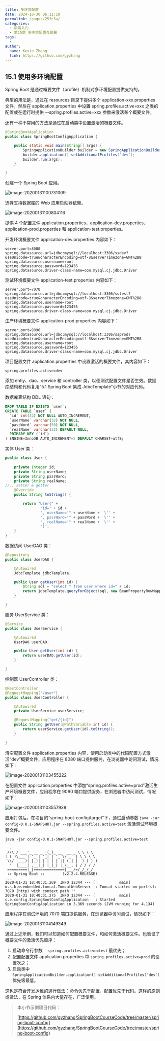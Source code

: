 ```yaml
---
title: 多环境配置
date: 2024-10-30 06:11:18
permalink: /pages/25fc3a/
categories: 
  - 后端入门
  - 第15章 多环境配置与部署
tags: 
  - 
author: 
  name: Kevin Zhang
  link: https://github.com/gyzhang
---
```

## 15.1 使用多环境配置

Spring Boot 是通过概要文件（profile）机制对多环境配置提供支持的。

典型的用法是，通过在 resources 目录下提供多个 application-xxx.properties 文件，然后在 application.properties 中设置 spring.profiles.active=xxx 之类的配置或在运行时提供 --spring.profiles.active=xxx 参数来激活某个概要文件。

还有一种不常用的方法是通过在启动类中设置激活的概要文件。

```java
@SpringBootApplication
public class SpringBootConfigApplication {

	public static void main(String[] args) {
		SpringApplicationBuilder builder = new SpringApplicationBuilder(SpringBootConfigApplication.class);
		builder.application().setAdditionalProfiles("dev");
		builder.run(args);
	}

}
```

创建一个 Spring Boot 应用。

![image-20200131100731009](./images/image-20200131100731009.png)

选择支持数据库的 Web 应用启动器依赖。

![image-20200131100804116](./images/image-20200131100804116.png)

提供 4 个配置文件 application.properties、application-dev.properties、application-prod.properties 和 application-test.properties。

开发环境概要文件 application-dev.properties 内容如下：

```properties
server.port=8080
spring.datasource.url=jdbc:mysql://localhost:3306/ssdev?useUnicode=true&characterEncoding=utf-8&serverTimezone=GMT%2B8
spring.datasource.username=root
spring.datasource.password=123456
spring.datasource.driver-class-name=com.mysql.cj.jdbc.Driver
```

测试环境概要文件 application-test.properties 内容如下：

```properties
server.port=7070
spring.datasource.url=jdbc:mysql://localhost:3306/sstest?useUnicode=true&characterEncoding=utf-8&serverTimezone=GMT%2B8
spring.datasource.username=root
spring.datasource.password=123456
spring.datasource.driver-class-name=com.mysql.cj.jdbc.Driver
```

生产环境概要文件 application-prod.properties 内容如下：

```properties
server.port=9090
spring.datasource.url=jdbc:mysql://localhost:3306/ssprod?useUnicode=true&characterEncoding=utf-8&serverTimezone=GMT%2B8
spring.datasource.username=root
spring.datasource.password=123456
spring.datasource.driver-class-name=com.mysql.cj.jdbc.Driver
```

项目配置文件 application.properties 中设置激活的概要文件，其内容如下：

```properties
spring.profiles.active=dev
```

添加 entiy、dao、service 和 controller 类，以便测试配置文件是否生效。数据库结构和代码复用“5.1 Spring Boot 集成 JdbcTemplate”小节的对应代码。

数据库表结构 DDL 语句：

```sql
DROP TABLE IF EXISTS `user`;
CREATE TABLE `user` (
  `id` int(32) NOT NULL AUTO_INCREMENT,
  `userName` varchar(32) NOT NULL,
  `passWord` varchar(50) NOT NULL,
  `realName` varchar(32) DEFAULT NULL,
  PRIMARY KEY (`id`)
) ENGINE=InnoDB AUTO_INCREMENT=2 DEFAULT CHARSET=utf8;
```

实体 User 类：

```java
public class User {
	
	private Integer id;
	private String userName;
	private String passWord;
	private String realName;
//...setter & getter
	@Override
	public String toString() {

        return "User{" +
                "id=" + id +
                ", userName='" + userName + '\'' +
                ", passWord='" + passWord + '\'' +
                ", realName='" + realName + '\'' +
                '}';
	}
}
```

数据访问 UserDAO 类：

```java
@Repository
public class UserDAO {

	@Autowired
	JdbcTemplate jdbcTemplate;

	public User getUser(int id) {
		String sql = "select * from user where id=" + id;
		return jdbcTemplate.queryForObject(sql, new BeanPropertyRowMapper<>(User.class));
	}

}
```

服务 UserService 类：

```java
@Service
public class UserService {

	@Autowired
	UserDAO userDAO;

	public User getUser(int id) {
		return userDAO.getUser(id);
	}

}
```

控制器 UserController 类：

```java
@RestController
@RequestMapping("/user")
public class UserController {

	@Autowired
	private UserService userService;

	@RequestMapping("get/{id}")
	public String getUser(@PathVariable int id) {
		return userService.getUser(id).toString();
	}
	
}
```

清空配置文件 application.properties 内容，使用启动类中的代码配置方式激活“dev”概要文件，应用程序在 8080 端口提供服务，在浏览器中访问测试，情况如下：

![image-20200131103455222](./images/image-20200131103455222.png)

在配置文件 application.properties 中添加“spring.profiles.active=prod”激活生产环境概要文件，应用程序在 9090 端口提供服务，在浏览器中访问测试，情况如下：

![image-20200131103557938](./images/image-20200131103557938.png)

应用打包后，在项目的“spring-boot-config\target”下，通过启动参数 `java -jar config-0.0.1-SNAPSHOT.jar --spring.profiles.active=test` 激活测试环境概要文件。

```
java -jar config-0.0.1-SNAPSHOT.jar --spring.profiles.active=test

  .   ____          _            __ _ _
 /\\ / ___'_ __ _ _(_)_ __  __ _ \ \ \ \
( ( )\___ | '_ | '_| | '_ \/ _` | \ \ \ \
 \\/  ___)| |_)| | | | | || (_| |  ) ) ) )
  '  |____| .__|_| |_|_| |_\__, | / / / /
 =========|_|==============|___/=/_/_/_/
 :: Spring Boot ::        (v2.2.4.RELEASE)
...
2020-01-31 10:40:31.269  INFO 12344 --- [           main] o.s.b.w.embedded.tomcat.TomcatWebServer  : Tomcat started on port(s): 7070 (http) with context path ''
2020-01-31 10:40:31.275  INFO 12344 --- [           main] c.e.config.SpringBootConfigApplication   : Started SpringBootConfigApplication in 3.369 seconds (JVM running for 4.134)
```

应用程序在测试环境的 7070 端口提供服务，在浏览器中访问测试，情况如下：

![image-20200131104149349](./images/image-20200131104149349.png)

通过上述示例，我们可以知道如何配置概要文件，和如何激活概要文件。也验证了概要文件的激活优先顺序：

1. 启动命令行参数 `--spring.profiles.active=test` 最优先；
2. 配置配置文件 application.properties 中 `spring.profiles.active=prod` 的设置次之；
3. 启动类中 `SpringApplicationBuilder.application().setAdditionalProfiles("dev")` 优先级最低。

这也是符合开发运维的通行做法：命令优先于配置，配置优先于代码。这样的原则或做法，在 Spring 体系内大量存在，广泛使用。

> 本小节示例项目代码：
>
> [https://github.com/gyzhang/SpringBootCourseCode/tree/master/spring-boot-config](https://github.com/gyzhang/SpringBootCourseCode/tree/master/spring-boot-config)
